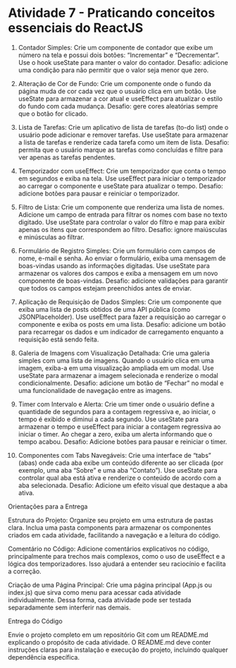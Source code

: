 # Atividade 7 - Praticando conceitos essenciais do ReactJS 

1. Contador Simples: Crie um componente de contador que exibe um número na tela e possui dois botões: “Incrementar” e “Decrementar”. Use o hook useState para manter o valor do contador. Desafio: adicione uma condição para não permitir que o valor seja menor que zero.

2. Alteração de Cor de Fundo: Crie um componente onde o fundo da página muda de cor cada vez que o usuário clica em um botão.
Use useState para armazenar a cor atual e useEffect para atualizar o estilo do fundo com cada mudança. Desafio: gere cores aleatórias sempre que o botão for clicado.

3. Lista de Tarefas: Crie um aplicativo de lista de tarefas (to-do list) onde o usuário pode adicionar e remover tarefas. Use useState para armazenar a lista de tarefas e renderize cada tarefa como um item de lista. Desafio: permita que o usuário marque as tarefas como concluídas e filtre para ver apenas as tarefas pendentes.

4. Temporizador com useEffect: Crie um temporizador que conta o tempo em segundos e exiba na tela. Use useEffect para iniciar o temporizador ao carregar o componente e useState para atualizar o tempo. Desafio: adicione botões para pausar e reiniciar o temporizador.

5. Filtro de Lista: Crie um componente que renderiza uma lista de nomes. Adicione um campo de entrada para filtrar os nomes com base no texto digitado. Use useState para controlar o valor do filtro e map para exibir apenas os itens que correspondem ao filtro. Desafio: ignore maiúsculas e minúsculas ao filtrar.

6. Formulário de Registro Simples: Crie um formulário com campos de nome, e-mail e senha. Ao enviar o formulário, exiba uma mensagem de boas-vindas usando as informações digitadas. Use useState para armazenar os valores dos campos e exiba a mensagem em um novo componente de boas-vindas. Desafio: adicione validações para garantir que todos os campos estejam preenchidos antes de enviar.

7. Aplicação de Requisição de Dados Simples: Crie um componente que exiba uma lista de posts obtidos de uma API pública (como JSONPlaceholder). Use useEffect para fazer a requisição ao carregar o componente e exiba os posts em uma lista. Desafio: adicione um botão para recarregar os dados e um indicador de carregamento enquanto a requisição está sendo feita.

8. Galeria de Imagens com Visualização Detalhada: Crie uma galeria simples com uma lista de imagens. Quando o usuário clica em uma imagem, exiba-a em uma visualização ampliada em um modal. Use useState para armazenar a imagem selecionada e renderize o modal condicionalmente. Desafio: adicione um botão de “Fechar” no modal e uma funcionalidade de navegação entre as imagens.

9. Timer com Intervalo e Alerta: Crie um timer onde o usuário define a quantidade de segundos para a contagem regressiva e, ao iniciar, o tempo é exibido e diminui a cada segundo. Use useState para armazenar o tempo e useEffect para iniciar a contagem regressiva ao iniciar o timer. Ao chegar a zero, exiba um alerta informando que o tempo acabou. Desafio: Adicione botões para pausar e reiniciar o timer.

10. Componentes com Tabs Navegáveis: Crie uma interface de “tabs” (abas) onde cada aba exibe um conteúdo diferente ao ser clicada (por exemplo, uma aba “Sobre” e uma aba “Contato”). Use useState para controlar qual aba está ativa e renderize o conteúdo de acordo com a aba selecionada. Desafio: Adicione um efeito visual que destaque a aba ativa.

Orientações para a Entrega

Estrutura do Projeto: Organize seu projeto em uma estrutura de pastas clara. Inclua uma pasta components para armazenar os componentes criados em cada atividade, facilitando a navegação e a leitura do código.

Comentário no Código: Adicione comentários explicativos no código, principalmente para trechos mais complexos, como o uso de useEffect e a lógica dos temporizadores. Isso ajudará a entender seu raciocínio e facilita a correção.

Criação de uma Página Principal: Crie uma página principal (App.js ou index.js) que sirva como menu para acessar cada atividade individualmente. Dessa forma, cada atividade pode ser testada separadamente sem interferir nas demais.

Entrega do Código
       
Envie o projeto completo em um repositório Git com um README.md explicando o propósito de cada atividade. O README.md deve conter instruções claras para instalação e execução do projeto, incluindo qualquer dependência específica.